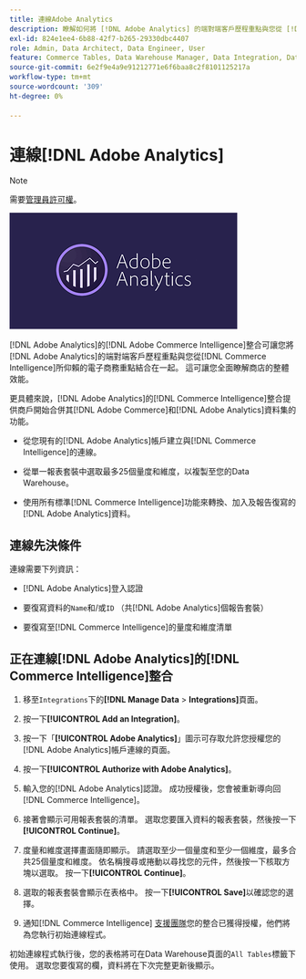 ```yaml
---
title: 連線Adobe Analytics
description: 瞭解如何將 [!DNL Adobe Analytics] 的端對端客戶歷程重點與您從 [!DNL Commerce Intelligence]所仰賴的電子商務重點結合在一起。
exl-id: 824e1ee4-6b88-42f7-b265-29330dbc4407
role: Admin, Data Architect, Data Engineer, User
feature: Commerce Tables, Data Warehouse Manager, Data Integration, Data Import/Export
source-git-commit: 6e2f9e4a9e91212771e6f6baa8c2f8101125217a
workflow-type: tm+mt
source-wordcount: '309'
ht-degree: 0%

---
```


# 連線[!DNL Adobe Analytics]

>[!NOTE]
>
>需要[管理員許可權](../../../administrator/user-management/user-management.md)。

![](../../../assets/adobe-analytic-slogo.png)

[!DNL Adobe Analytics]的[!DNL Adobe Commerce Intelligence]整合可讓您將[!DNL Adobe Analytics]的端對端客戶歷程重點與您從[!DNL Commerce Intelligence]所仰賴的電子商務重點結合在一起。 這可讓您全面瞭解商店的整體效能。

更具體來說，[!DNL Adobe Analytics]的[!DNL Commerce Intelligence]整合提供商戶開始合併其[!DNL Adobe Commerce]和[!DNL Adobe Analytics]資料集的功能。

- 從您現有的[!DNL Adobe Analytics]帳戶建立與[!DNL Commerce Intelligence]的連線。

- 從單一報表套裝中選取最多25個量度和維度，以複製至您的Data Warehouse。

- 使用所有標準[!DNL Commerce Intelligence]功能來轉換、加入及報告復寫的[!DNL Adobe Analytics]資料。

## 連線先決條件

連線需要下列資訊：

- [!DNL Adobe Analytics]登入認證

- 要復寫資料的`Name`和/或`ID` （共[!DNL Adobe Analytics]個報告套裝）

- 要復寫至[!DNL Commerce Intelligence]的量度和維度清單

## 正在連線[!DNL Adobe Analytics]的[!DNL Commerce Intelligence]整合

1. 移至`Integrations`下的&#x200B;**[!DNL Manage Data** > **Integrations]**&#x200B;頁面。

1. 按一下&#x200B;**[!UICONTROL Add an Integration]**。

1. 按一下「**[!UICONTROL Adobe Analytics]**」圖示可存取允許您授權您的[!DNL Adobe Analytics]帳戶連線的頁面。

1. 按一下&#x200B;**[!UICONTROL Authorize with Adobe Analytics]**。

1. 輸入您的[!DNL Adobe Analytics]認證。 成功授權後，您會被重新導向回[!DNL Commerce Intelligence]。

1. 接著會顯示可用報表套裝的清單。 選取您要匯入資料的報表套裝，然後按一下&#x200B;**[!UICONTROL Continue]**。

1. 度量和維度選擇畫面隨即顯示。 請選取至少一個量度和至少一個維度，最多合共25個量度和維度。 依名稱搜尋或捲動以尋找您的元件，然後按一下核取方塊以選取。 按一下&#x200B;**[!UICONTROL Continue]**。

1. 選取的報表套裝會顯示在表格中。 按一下&#x200B;**[!UICONTROL Save]**&#x200B;以確認您的選擇。

1. 通知[!DNL Commerce Intelligence] [支援團隊](https://experienceleague.adobe.com/docs/commerce-knowledge-base/kb/troubleshooting/miscellaneous/mbi-service-policies.html)您的整合已獲得授權，他們將為您執行初始連線程式。

初始連線程式執行後，您的表格將可在Data Warehouse頁面的`All Tables`標籤下使用。 選取您要復寫的欄，資料將在下次完整更新後顯示。
